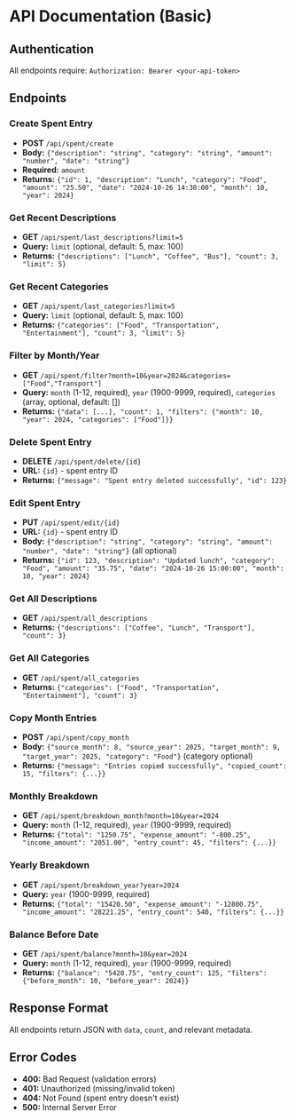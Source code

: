 # API Documentation (Basic)

## Authentication
All endpoints require: `Authorization: Bearer <your-api-token>`

## Endpoints

### Create Spent Entry
- **POST** `/api/spent/create`
- **Body:** `{"description": "string", "category": "string", "amount": "number", "date": "string"}`
- **Required:** `amount`
- **Returns:** `{"id": 1, "description": "Lunch", "category": "Food", "amount": "25.50", "date": "2024-10-26 14:30:00", "month": 10, "year": 2024}`

### Get Recent Descriptions  
- **GET** `/api/spent/last_descriptions?limit=5`
- **Query:** `limit` (optional, default: 5, max: 100)
- **Returns:** `{"descriptions": ["Lunch", "Coffee", "Bus"], "count": 3, "limit": 5}`

### Get Recent Categories
- **GET** `/api/spent/last_categories?limit=5` 
- **Query:** `limit` (optional, default: 5, max: 100)
- **Returns:** `{"categories": ["Food", "Transportation", "Entertainment"], "count": 3, "limit": 5}`

### Filter by Month/Year
- **GET** `/api/spent/filter?month=10&year=2024&categories=["Food","Transport"]`
- **Query:** `month` (1-12, required), `year` (1900-9999, required), `categories` (array, optional, default: [])
- **Returns:** `{"data": [...], "count": 1, "filters": {"month": 10, "year": 2024, "categories": ["Food"]}}`

### Delete Spent Entry
- **DELETE** `/api/spent/delete/{id}`
- **URL:** `{id}` - spent entry ID
- **Returns:** `{"message": "Spent entry deleted successfully", "id": 123}`

### Edit Spent Entry
- **PUT** `/api/spent/edit/{id}`
- **URL:** `{id}` - spent entry ID
- **Body:** `{"description": "string", "category": "string", "amount": "number", "date": "string"}` (all optional)
- **Returns:** `{"id": 123, "description": "Updated lunch", "category": "Food", "amount": "35.75", "date": "2024-10-26 15:00:00", "month": 10, "year": 2024}`

### Get All Descriptions
- **GET** `/api/spent/all_descriptions`
- **Returns:** `{"descriptions": ["Coffee", "Lunch", "Transport"], "count": 3}`

### Get All Categories
- **GET** `/api/spent/all_categories`
- **Returns:** `{"categories": ["Food", "Transportation", "Entertainment"], "count": 3}`

### Copy Month Entries
- **POST** `/api/spent/copy_month`
- **Body:** `{"source_month": 8, "source_year": 2025, "target_month": 9, "target_year": 2025, "category": "Food"}` (category optional)
- **Returns:** `{"message": "Entries copied successfully", "copied_count": 15, "filters": {...}}`

### Monthly Breakdown
- **GET** `/api/spent/breakdown_month?month=10&year=2024`
- **Query:** `month` (1-12, required), `year` (1900-9999, required)
- **Returns:** `{"total": "1250.75", "expense_amount": "-800.25", "income_amount": "2051.00", "entry_count": 45, "filters": {...}}`

### Yearly Breakdown
- **GET** `/api/spent/breakdown_year?year=2024`
- **Query:** `year` (1900-9999, required)
- **Returns:** `{"total": "15420.50", "expense_amount": "-12800.75", "income_amount": "28221.25", "entry_count": 540, "filters": {...}}`

### Balance Before Date
- **GET** `/api/spent/balance?month=10&year=2024`
- **Query:** `month` (1-12, required), `year` (1900-9999, required)
- **Returns:** `{"balance": "5420.75", "entry_count": 125, "filters": {"before_month": 10, "before_year": 2024}}`

## Response Format
All endpoints return JSON with `data`, `count`, and relevant metadata.

## Error Codes
- **400:** Bad Request (validation errors)
- **401:** Unauthorized (missing/invalid token)  
- **404:** Not Found (spent entry doesn't exist)
- **500:** Internal Server Error